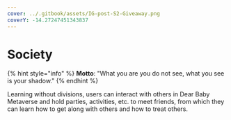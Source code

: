 ```yaml
---
cover: ../.gitbook/assets/IG-post-S2-Giveaway.png
coverY: -14.27247451343837
---
```


# Society

{% hint style="info" %}
**Motto**: "What you are you do not see, what you see is your shadow."
{% endhint %}

Learning without divisions, users can interact with others in Dear Baby Metaverse and hold parties, activities, etc. to meet friends, from which they can learn how to get along with others and how to treat others.
